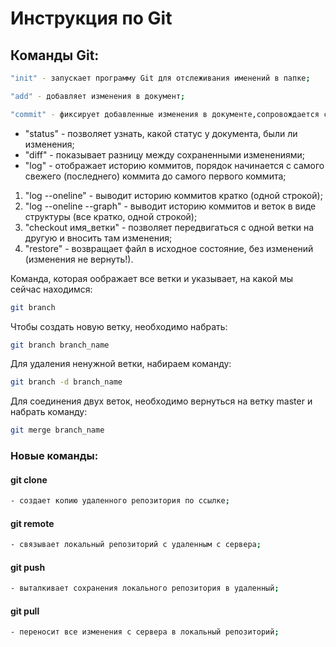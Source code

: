 # Инструкция по Git

## Команды Git:
```sh
"init" - запускает программу Git для отслеживания именений в папке;
```
```sh
"add" - добавляет изменения в документ;
```
```sh
"commit" - фиксирует добавленные изменения в документе,сопровождается сообщением;
 ```

* "status" - позволяет узнать, какой статус у документа, были ли изменения;
* "diff" - показывает разницу между сохраненными изменениями;
* "log" - отображает историю коммитов, порядок начинается с самого свежего (последнего) коммита до самого первого коммита;

1. "log --oneline" - выводит историю коммитов кратко (одной строкой);
2. "log --oneline --graph" - выводит историю коммитов и веток в виде структуры (все кратко, одной строкой);
3. "checkout имя_ветки" - позволяет передвигаться с одной ветки на другую и вносить там изменения;
4. "restore" - возвращает файл в исходное состояние, без изменений (изменения не вернуть!).

Команда, которая оображает все ветки и указывает, на какой мы сейчас находимся:
```sh
git branch
```
Чтобы создать новую ветку, необходимо набрать:
```sh
git branch branch_name
```
Для удаления ненужной ветки, набираем команду:
```sh
git branch -d branch_name
```
Для соединения двух веток, необходимо вернуться на ветку master и набрать команду:
```sh
git merge branch_name
```

### Новые команды:

#### git clone
```sh
- создает копию удаленного репозитория по ссылке;
```
#### git remote
```sh
- связывает локальный репозиторий с удаленным с сервера;
```
#### git push
```sh
- выталкивает сохранения локального репозитория в удаленный;
```
#### git pull
```sh
- переносит все изменения с сервера в локальный репозиторий;
```
